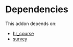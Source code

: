 # Dependencies

This addon depends on:

- [hr_course](https://github.com/bringout/oca-technical)
- [survey](https://github.com/bringout/oca-ocb-core/tree/680f309d65868a57afe7e3be0f9905cc2a7043fb/odoo-bringout-oca-ocb-survey)
